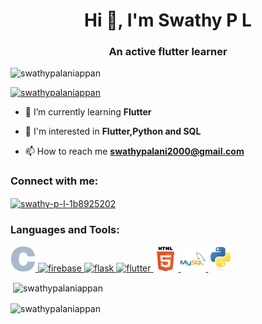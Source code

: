 <h1 align="center">Hi 👋, I'm Swathy P L</h1>
<h3 align="center">An active flutter learner</h3>

<p align="left"> <img src="https://komarev.com/ghpvc/?username=swathypalaniappan&label=Profile%20views&color=0e75b6&style=flat" alt="swathypalaniappan" /> </p>

<p align="left"> <a href="https://github.com/ryo-ma/github-profile-trophy"><img src="https://github-profile-trophy.vercel.app/?username=swathypalaniappan" alt="swathypalaniappan" /></a> </p>

- 🌱 I’m currently learning **Flutter**

- 💬 I'm interested in **Flutter,Python and SQL**

- 📫 How to reach me **swathypalani2000@gmail.com**

<h3 align="left">Connect with me:</h3>
<p align="left">
<a href="https://linkedin.com/in/swathy-p-l-1b8925202" target="blank"><img align="center" src="https://raw.githubusercontent.com/rahuldkjain/github-profile-readme-generator/neutral-icons/src/images/icons/Social/linked-in-alt.svg" alt="swathy-p-l-1b8925202" height="30" width="40" /></a>
</p>

<h3 align="left">Languages and Tools:</h3>
<p align="left"> <a href="https://www.cprogramming.com/" target="_blank"> <img src="https://raw.githubusercontent.com/devicons/devicon/master/icons/c/c-original.svg" alt="c" width="40" height="40"/> </a> <a href="https://firebase.google.com/" target="_blank"> <img src="https://www.vectorlogo.zone/logos/firebase/firebase-icon.svg" alt="firebase" width="40" height="40"/> </a> <a href="https://flask.palletsprojects.com/" target="_blank"> <img src="https://www.vectorlogo.zone/logos/pocoo_flask/pocoo_flask-icon.svg" alt="flask" width="40" height="40"/> </a> <a href="https://flutter.dev" target="_blank"> <img src="https://www.vectorlogo.zone/logos/flutterio/flutterio-icon.svg" alt="flutter" width="40" height="40"/> </a> <a href="https://www.w3.org/html/" target="_blank"> <img src="https://raw.githubusercontent.com/devicons/devicon/master/icons/html5/html5-original-wordmark.svg" alt="html5" width="40" height="40"/> </a> <a href="https://www.mysql.com/" target="_blank"> <img src="https://raw.githubusercontent.com/devicons/devicon/master/icons/mysql/mysql-original-wordmark.svg" alt="mysql" width="40" height="40"/> </a> <a href="https://www.python.org" target="_blank"> <img src="https://raw.githubusercontent.com/devicons/devicon/master/icons/python/python-original.svg" alt="python" width="40" height="40"/> </a> </p>

<p>&nbsp;<img align="center" src="https://github-readme-stats.vercel.app/api?username=swathypalaniappan&show_icons=true&locale=en" alt="swathypalaniappan" /></p>

<p><img align="center" src="https://github-readme-streak-stats.herokuapp.com/?user=swathypalaniappan&" alt="swathypalaniappan" /></p>
